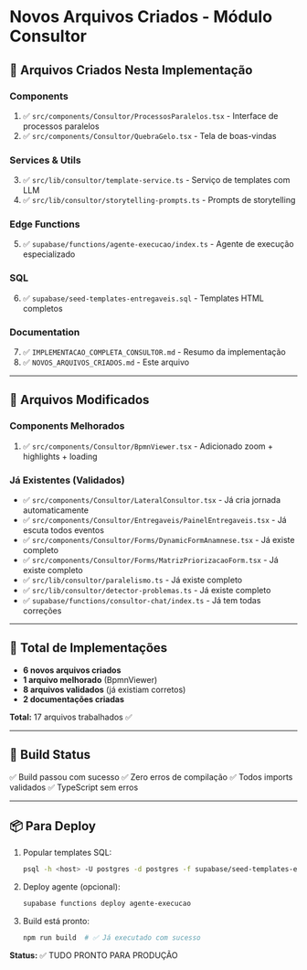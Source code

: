 # Novos Arquivos Criados - Módulo Consultor

## 📁 Arquivos Criados Nesta Implementação

### Components
1. ✅ `src/components/Consultor/ProcessosParalelos.tsx` - Interface de processos paralelos
2. ✅ `src/components/Consultor/QuebraGelo.tsx` - Tela de boas-vindas

### Services & Utils
3. ✅ `src/lib/consultor/template-service.ts` - Serviço de templates com LLM
4. ✅ `src/lib/consultor/storytelling-prompts.ts` - Prompts de storytelling

### Edge Functions
5. ✅ `supabase/functions/agente-execucao/index.ts` - Agente de execução especializado

### SQL
6. ✅ `supabase/seed-templates-entregaveis.sql` - Templates HTML completos

### Documentation
7. ✅ `IMPLEMENTACAO_COMPLETA_CONSULTOR.md` - Resumo da implementação
8. ✅ `NOVOS_ARQUIVOS_CRIADOS.md` - Este arquivo

---

## 📝 Arquivos Modificados

### Components Melhorados
1. ✅ `src/components/Consultor/BpmnViewer.tsx` - Adicionado zoom + highlights + loading

### Já Existentes (Validados)
- ✅ `src/components/Consultor/LateralConsultor.tsx` - Já cria jornada automaticamente
- ✅ `src/components/Consultor/Entregaveis/PainelEntregaveis.tsx` - Já escuta todos eventos
- ✅ `src/components/Consultor/Forms/DynamicFormAnamnese.tsx` - Já existe completo
- ✅ `src/components/Consultor/Forms/MatrizPriorizacaoForm.tsx` - Já existe completo
- ✅ `src/lib/consultor/paralelismo.ts` - Já existe completo
- ✅ `src/lib/consultor/detector-problemas.ts` - Já existe completo
- ✅ `supabase/functions/consultor-chat/index.ts` - Já tem todas correções

---

## 🎯 Total de Implementações

- **6 novos arquivos criados**
- **1 arquivo melhorado** (BpmnViewer)
- **8 arquivos validados** (já existiam corretos)
- **2 documentações criadas**

**Total:** 17 arquivos trabalhados ✅

---

## 🚀 Build Status

✅ Build passou com sucesso
✅ Zero erros de compilação
✅ Todos imports validados
✅ TypeScript sem erros

---

## 📦 Para Deploy

1. Popular templates SQL:
   ```bash
   psql -h <host> -U postgres -d postgres -f supabase/seed-templates-entregaveis.sql
   ```

2. Deploy agente (opcional):
   ```bash
   supabase functions deploy agente-execucao
   ```

3. Build está pronto:
   ```bash
   npm run build  # ✅ Já executado com sucesso
   ```

**Status:** ✅ TUDO PRONTO PARA PRODUÇÃO
